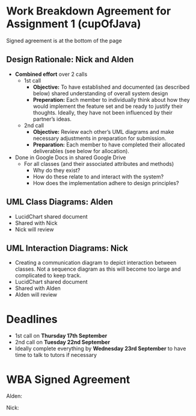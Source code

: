 # Work Breakdown Agreement for Assignment 1 (cupOfJava)
Signed agreement is at the bottom of the page

## Design Rationale: Nick and Alden

- **Combined effort** over 2 calls
  - 1st call
    - **Objective:** To have established and documented (as described below) 
      shared understanding of overall system design
    - **Preperation:** Each member to individually think about how they would 
      implement the feature set and be ready to justify their thoughts. Ideally, 
      they have not been influenced by their partner’s ideas.
  - 2nd call
    - **Objective:** Review each other’s UML diagrams and make necessary 
      adjustments in preparation for submission.
    - **Preparation:** Each member to have completed their allocated 
      deliverables (see below for allocation).
- Done in Google Docs in shared Google Drive
  - For all classes (and their associated attributes and methods)
    - Why do they exist?
    - How do these relate to and interact with the system?
    - How does the implementation adhere to design principles?

## UML Class Diagrams: Alden

- LucidChart shared document
- Shared with Nick
- Nick will review

## UML Interaction Diagrams: Nick

- Creating a communication diagram to depict interaction between classes. Not a 
  sequence diagram as this will become too large and complicated to keep track.
- LucidChart shared document
- Shared with Alden
- Alden will review

# Deadlines

- 1st call on **Thursday 17th September**
- 2nd call on **Tuesday 22nd September**
- Ideally complete everything by **Wednesday 23rd September** to have time to 
  talk to tutors if necessary

# WBA Signed Agreement

Alden:

Nick: